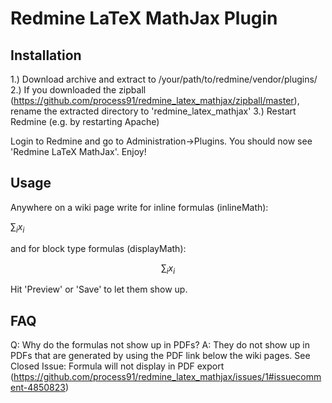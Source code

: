 Redmine LaTeX MathJax Plugin
============================


Installation
------------
1.) Download archive and extract to /your/path/to/redmine/vendor/plugins/
2.) If you downloaded the zipball (https://github.com/process91/redmine_latex_mathjax/zipball/master), rename the extracted directory to 'redmine_latex_mathjax'
3.) Restart Redmine (e.g. by restarting Apache)

Login to Redmine and go to Administration->Plugins. You should now see 'Redmine LaTeX MathJax'. Enjoy!


Usage
------------
Anywhere on a wiki page write for inline formulas (inlineMath):

$\sum_i x_i$

and for block type formulas (displayMath):

$$\sum_i x_i$$

Hit 'Preview' or 'Save' to let them show up.


FAQ
------------
Q: Why do the formulas not show up in PDFs?
A: They do not show up in PDFs that are generated by using the PDF link below the wiki pages. See Closed Issue: Formula will not display in PDF export (https://github.com/process91/redmine_latex_mathjax/issues/1#issuecomment-4850823)
